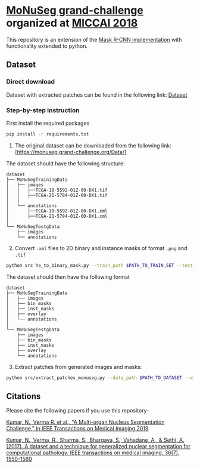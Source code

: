 # [MoNuSeg grand-challenge](https://monuseg.grand-challenge.org/) organized at [MICCAI 2018](https://www.miccai2018.org/en/)

This repository is an extension of the [Mask R-CNN implementation](https://github.com/ruchikaverma-iitg/MoNuSeg) with functionality extended to python.

## Dataset

### Direct download
Dataset with extracted patches can be found in the following link:
[Dataset](https://drive.google.com/drive/folders/1hUj9ToCYhIeIDOzfmj8BNp-BgLRRxbJX?usp=sharing)

### Step-by-step instruction

First install the required packages
```bash
pip install -r requirements.txt
```

1. The original dataset can be downloaded from the following link: [https://monuseg.grand-challenge.org/Data/]

The dataset should have the following structure:
```
dataset
├── MoNuSegTrainingData
│   ├── images
│   │   ├──TCGA-18-5592-01Z-00-DX1.tif
│   │   ├──TCGA-21-5784-01Z-00-DX1.tif
│   │
│   └── annotations
│       ├──TCGA-18-5592-01Z-00-DX1.xml
│       ├──TCGA-21-5784-01Z-00-DX1.xml
│
└── MoNuSegTestgData
    ├── images
    └── annotations
```

2. Convert `.xml` files to 2D binary and instance masks of format `.png` and `.tif`

```bash
python src he_to_binary_mask.py --train_path $PATH_TO_TRAIN_SET --test_path $PATH_TO_TEST_SET
```

The dataset should then have the following format
```
dataset
├── MoNuSegTrainingData
│   ├── images
│   ├── bin_masks
│   ├── inst_masks
│   ├── overlay
│   └── annotations
│
└── MoNuSegTestgData
    ├── images
    ├── bin_masks
    ├── inst_masks
    ├── overlay
    └── annotations
```

3. Extract patches from generated images and masks:

```bash
python src/extract_patches_monuseg.py --data_path $PATH_TO_DATASET --window_size 128 --step_size 128
```


## Citations

Please cite the following papers if you use this repository-

[Kumar, N., Verma R. et al., "A Multi-organ Nucleus Segmentation Challenge," in IEEE Transactions on Medical Imaging 2019](https://ieeexplore.ieee.org/document/8880654)

[Kumar, N., Verma, R., Sharma, S., Bhargava, S., Vahadane, A., & Sethi, A. (2017). A dataset and a technique for generalized nuclear segmentation for computational pathology. IEEE transactions on medical imaging, 36(7), 1550-1560](https://ieeexplore.ieee.org/document/7872382)




